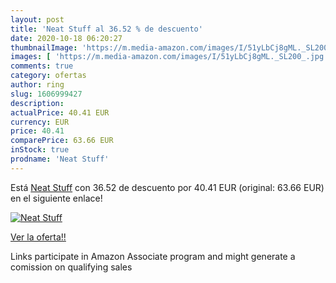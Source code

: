 ```yaml
---
layout: post
title: 'Neat Stuff al 36.52 % de descuento'
date: 2020-10-18 06:20:27
thumbnailImage: 'https://m.media-amazon.com/images/I/51yLbCj8gML._SL200_.jpg'
images: [ 'https://m.media-amazon.com/images/I/51yLbCj8gML._SL200_.jpg' ]
comments: true
category: ofertas
author: ring
slug: 1606999427
description:
actualPrice: 40.41 EUR
currency: EUR
price: 40.41
comparePrice: 63.66 EUR
inStock: true
prodname: 'Neat Stuff'
---
```


Está [Neat Stuff](https://www.amazon.es/dp/1606999427/?tag=tolees-21) con 36.52 de descuento por 40.41 EUR (original: 63.66 EUR) en el siguiente enlace!

[![Neat Stuff](https://m.media-amazon.com/images/I/51yLbCj8gML._SL200_.jpg)](https://www.amazon.es/dp/1606999427/?tag=tolees-21)

[Ver la oferta!!](https://www.amazon.es/dp/1606999427/?tag=tolees-21)

Links participate in Amazon Associate program and might generate a comission on qualifying sales


